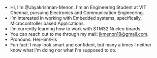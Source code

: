 - Hi, I’m @Jayakrishnan-Menon. I'm an Engineering Student at VIT Chennai, pursuing Electronics and Communication Engineering.
- I’m interested in working with Embedded systems, specifically, Microcontroller based Applications.
- I’m currently learning how to work with STM32 Nucleo boards.
- You can reach out to me through my mail: jkmenon18@gmail.com.
- Pronouns: He/Him/His
- Fun fact: I may look smart and confident, but many a times I neither know what I'm doing nor what I'm supposed to do.
<!---
Jayakrishnan-Menon/Jayakrishnan-Menon is a ✨ special ✨ repository because its `README.md` (this file) appears on your GitHub profile.
You can click the Preview link to take a look at your changes.
--->
